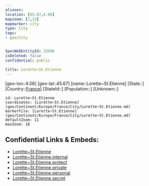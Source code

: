```yaml
---
aliases: 
location: [45.67,4.08]
mapzoom: [7,12] 
mapmarker: city 
type: City
tags:
- geo/City


SpocWebEntityId: 32096
isDeleted: false
confidential: public

title: Lorette~St.Etienne
---
```

[geo-lon::4.08]
[geo-lat::45.67]
[name::Lorette~St.Etienne]
[State::]
[Country::[France](geo/Continent/Europe/France.md)]
[StateId::]
[Population::]
[Unknown::]


```leaflet
id: Lorette~St.Etienne
coordinates: [Lorette~St.Etienne](geo/Continent/Europe/France/City/Lorette~St.Etienne.md)
markerFile: [Lorette~St.Etienne](geo/Continent/Europe/France/City/Lorette~St.Etienne.md)
defaultZoom: 11 
maxZoom: 18
```


## Confidential Links & Embeds: 
- [Lorette~St.Etienne](../../../../../../_public/geo/Continent/Europe/France/City/Lorette~St.Etienne.md) 
- [Lorette~St.Etienne.internal](../../../../../../_internal/geo/Continent/Europe/France/City/Lorette~St.Etienne.internal.md) 
- [Lorette~St.Etienne.protect](../../../../../../_protect/geo/Continent/Europe/France/City/Lorette~St.Etienne.protect.md) 
- [Lorette~St.Etienne.private](../../../../../../_private/geo/Continent/Europe/France/City/Lorette~St.Etienne.private.md) 
- [Lorette~St.Etienne.personal](../../../../../../_personal/geo/Continent/Europe/France/City/Lorette~St.Etienne.personal.md) 
- [Lorette~St.Etienne.secret](../../../../../../_secret/geo/Continent/Europe/France/City/Lorette~St.Etienne.secret.md) 

